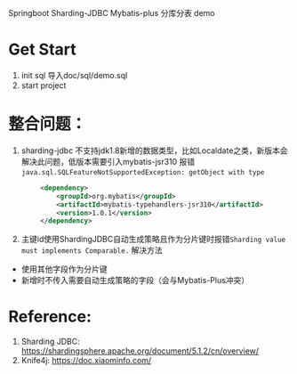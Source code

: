 Springboot Sharding-JDBC Mybatis-plus 分库分表 demo

# Get Start
1. init sql 导入doc/sql/demo.sql
2. start project

# 整合问题：
1. sharding-jdbc 不支持jdk1.8新增的数据类型，比如Localdate之类，新版本会解决此问题，低版本需要引入mybatis-jsr310
报错`java.sql.SQLFeatureNotSupportedException: getObject with type`
````xml
        <dependency>
            <groupId>org.mybatis</groupId>
            <artifactId>mybatis-typehandlers-jsr310</artifactId>
            <version>1.0.1</version>
        </dependency>
````
2. 主键id使用ShardingJDBC自动生成策略且作为分片键时报错`Sharding value must implements Comparable.`
解决方法
- 使用其他字段作为分片键
- 新增时不传入需要自动生成策略的字段（会与Mybatis-Plus冲突）

# Reference: 
1. Sharding JDBC:  https://shardingsphere.apache.org/document/5.1.2/cn/overview/
2. Knife4j: https://doc.xiaominfo.com/